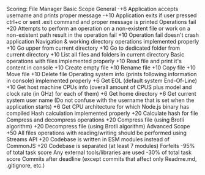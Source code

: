 Scoring: File Manager
Basic Scope
General -+6 Application accepts username and prints proper message -+10 Application exits if user pressed ctrl+c or sent .exit command and proper message is printed
Operations fail
+20 Attempts to perform an operation on a non-existent file or work on a non-existent path result in the operation fail
+10 Operation fail doesn't crash application
Navigation & working directory operations implemented properly
+10 Go upper from current directory
+10 Go to dedicated folder from current directory
+10 List all files and folders in current directory
Basic operations with files implemented properly
+10 Read file and print it's content in console
+10 Create empty file
+10 Rename file
+10 Copy file
+10 Move file
+10 Delete file
Operating system info (prints following information in console) implemented properly
+6 Get EOL (default system End-Of-Line)
+10 Get host machine CPUs info (overall amount of CPUS plus model and clock rate (in GHz) for each of them)
+6 Get home directory
+6 Get current system user name (Do not confuse with the username that is set when the application starts)
+6 Get CPU architecture for which Node.js binary has compiled
Hash calculation implemented properly
+20 Calculate hash for file
Compress and decompress operations
+20 Compress file (using Brotli algorithm)
+20 Decompress file (using Brotli algorithm)
Advanced Scope
+50 All files operations with reading/writing should be performed using Streams API
+20 Codebase is written in ESM modules instead of CommonJS
+20 Codebase is separated (at least 7 modules)
Forfeits
-95% of total task score Any external tools/libraries are used
-30% of total task score Commits after deadline (except commits that affect only Readme.md, .gitignore, etc.)